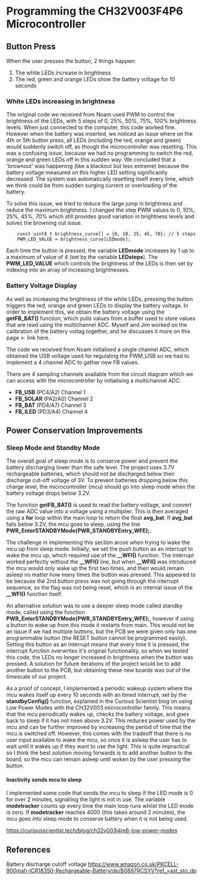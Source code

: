 # Programming the CH32V003F4P6 Microcontroller

## Button Press

When the user presses the button, 2 things happen:
1. The white LEDs increase in brightness
2. The red, green and orange LEDs show the battery voltage for 10 seconds

### White LEDs increasing in brightness
The original code we received from Noam used PWM to control the brightness of the LEDs, with 5 steps of 0, 25%, 50%, 75%, 100%  brightness levels. When just connected to the computer, this code worked fine. However when the battery was inserted, we noticed an issue where on the 4th or 5th button press, all LEDs (including the red, orange and green) would suddenly switch off, as though the microcontroller was resetting. This was a confusing issue, because we had no programming to switch the red, orange and green LEDs off in this sudden way. We concluded that a 'brownout' was happening (like a blackout but less extreme) because the battery voltage measured on this higher LED setting significantly decreased. The system was automatically resetting itself every time, which we think could be from sudden surging current or overloading of the battery.

To solve this issue, we tried to reduce the large jump in brightness and reduce the maximum brightness. I changed the step PWM values to 0, 10%, 25%, 45%, 70% which still provides good variation in brightness levels and solves the browning out issue. 

        const uint8_t brightness_curve[] = {0, 10, 25, 45, 70}; // 5 steps
        PWM_LED_VALUE = brightness_curve[LEDmode];

Each time the button is pressed, the variable **LEDmode** increases by 1 up to a maximum of value of 4 (set by the variable **LEDsteps**). The **PWM_LED_VALUE** which controls the brightness of the LEDs is then set by indexing into an array of increasing brightnesses. 

### Battery Voltage Display

As well as increasing the brightness of the white LEDs, pressing the button triggers the red, orange and green LEDs to display the battery voltage. In order to implement this, we obtain the battery voltage using the **getFB_BAT()** function, which pulls values from a buffer used to store values that are read using the multichannel ADC. Myself and Jim worked on the calibration of the battery voltag together, and he discusses it more on this page <- link here. 

The code we received from Noam initialised a single channel ADC, which obtained the USB voltage used for regulating the PWM_USB so we had to implement a 4 channel ADC to gather new FB values. 

There are 4 sampling channels available from the circuit diagram which we can access with the microcontroller by initialising a multichannel ADC. 
  - **FB_USB** (PC4/A2) Channel 1
  - **FB_SOLAR** (PA2/A0) Channel 2
  - **FB_BAT** (PD4/A7) Channel 3
  - **FB_ILED** (PD3/A4) Channel 4

## Power Conservation Improvements

### Sleep Mode and Standby Mode

The overall goal of sleep mode is to conserve power and prevent the battery discharging lower than the safe level. The project uses 3.7V rechargeable batteries, which should not be discharged below their discharge cut-off voltage of 3V. To prevent batteries dropping below this charge level, the microcontroller (mcu) should go into sleep mode when the battery voltage drops below 3.2V. 

The function **getFB_BAT()** is used to read the battery voltage, and convert the raw ADC value into a voltage using a  multiplier. This is then averaged using a **for** loop within the main loop to return the float **avg_bat**. If **avg_bat** falls below 3.2V, the mcu goes to sleep, using the line **PWR_EnterSTANDBYMode(PWR_STANDBYEntry_WFE);**. 

The challenge in implementing this section arose when trying to wake the mcu up from sleep mode. Initially, we set the push button as an interrupt to wake the mcu up, which required use of the **__WFI()** function. The interrupt worked perfectly without the **__WFI()** line, but when **__WFI()** was introduced the mcu would only wake up the first two times, and then would remain asleep no matter how many times the button was pressed. This appeared to be because the 2nd button press was not going through the interrupt sequence, so the flag was not being reset, which is an internal issue of the **__WFI()** function itself. 

An alternative solution was to use a deeper sleep mode called standby mode, called using the function **PWR_EnterSTANDBYMode(PWR_STANDBYEntry_WFE);**, however if using a button to wake up from this mode it restarts from main. This would not be an issue if we had multiple buttons, but the PCB we were given only has one programmable button (the RESET button cannot be programmed easily). Setting this button as an interrupt means that every time it is pressed, the interrupt function overwrites it's original functionality, so when we tested this code, the LEDs no longer increased in brightness when the button was pressed. A solution for future iterations of the project would be to add another button to the PCB, but obtaining these new boards was out of the timescale of our project. 

As a proof of concept, I implemented a periodic wakeup system where the mcu wakes itself up every 10 seconds with an timed interrupt, set by the **standbyConfig()** function, explained in the Curious Scientist blog on using Low Power Modes with the CH32V003 microcontroller family. This means that the mcu periodically wakes up, checks the battery voltage, and goes back to sleep if it has not risen above 3.2V. This reduces power used by the mcu and can be further improved by increasing the period of time that the mcu is switched off. However, this comes with the tradeoff that there is no user input available to wake the mcu, so once it is asleep the user has to wait until it wakes up if they want to use the light. This is quite impractical so I think the best solution moving forwards is to add another button to the board, so the mcu can remain asleep until woken by the user pressing the button. 

#### Inactivity sends mcu to sleep

I implemented some code that sends the mcu to sleep if the LED mode is 0 for over 2 minutes, signalling the light is not in use. The variable **modetracker** counts up every time the main loop runs whilst the LED mode is zero. If **modetracker** reaches 4000 (this takes around 2 minutes), the mcu goes into sleep mode to conserve battery when it is not being used. 





https://curiousscientist.tech/blog/ch32v003j4m6-low-power-modes




## References

Battery discharge cutoff voltage https://www.amazon.co.uk/PKCELL-900mah-ICR18350-Rechargeable-Battery/dp/B0897RCSYV?ref_=ast_sto_dp


